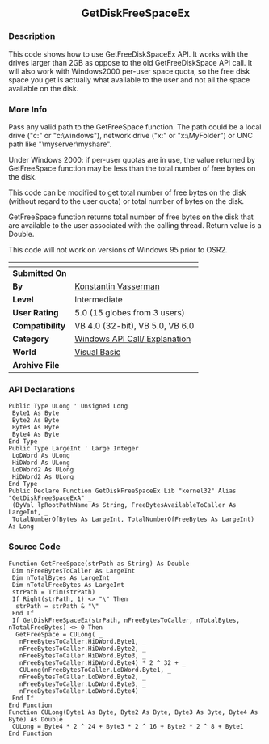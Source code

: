 ﻿<div align="center">

## GetDiskFreeSpaceEx


</div>

### Description

This code shows how to use GetFreeDiskSpaceEx API. It works with the drives larger than 2GB as oppose to the old GetFreeDiskSpace API call. It will also work with Windows2000 per-user space quota, so the free disk space you get is actually what available to the user and not all the space available on the disk.
 
### More Info
 
Pass any valid path to the GetFreeSpace function. The path could be a local drive ("c:" or "c:\windows"), network drive ("x:" or "x:\MyFolder") or UNC path like "\\myserver\myshare".

Under Windows 2000: if per-user quotas are in use, the value returned by GetFreeSpace function may be less than the total number of free bytes on the disk.

This code can be modified to get total number of free bytes on the disk (without regard to the user quota) or total number of bytes on the disk.

GetFreeSpace function returns total number of free bytes on the disk that are available to the user associated with the calling thread. Return value is a Double.

This code will not work on versions of Windows 95 prior to OSR2.


<span>             |<span>
---                |---
**Submitted On**   |
**By**             |[Konstantin Vasserman](https://github.com/Planet-Source-Code/PSCIndex/blob/master/ByAuthor/konstantin-vasserman.md)
**Level**          |Intermediate
**User Rating**    |5.0 (15 globes from 3 users)
**Compatibility**  |VB 4\.0 \(32\-bit\), VB 5\.0, VB 6\.0
**Category**       |[Windows API Call/ Explanation](https://github.com/Planet-Source-Code/PSCIndex/blob/master/ByCategory/windows-api-call-explanation__1-39.md)
**World**          |[Visual Basic](https://github.com/Planet-Source-Code/PSCIndex/blob/master/ByWorld/visual-basic.md)
**Archive File**   |[](https://github.com/Planet-Source-Code/konstantin-vasserman-getdiskfreespaceex__1-6461/archive/master.zip)

### API Declarations

```
Public Type ULong ' Unsigned Long
 Byte1 As Byte
 Byte2 As Byte
 Byte3 As Byte
 Byte4 As Byte
End Type
Public Type LargeInt ' Large Integer
 LoDWord As ULong
 HiDWord As ULong
 LoDWord2 As ULong
 HiDWord2 As ULong
End Type
Public Declare Function GetDiskFreeSpaceEx Lib "kernel32" Alias "GetDiskFreeSpaceExA" _
 (ByVal lpRootPathName As String, FreeBytesAvailableToCaller As LargeInt, _
 TotalNumberOfBytes As LargeInt, TotalNumberOfFreeBytes As LargeInt) As Long
```


### Source Code

```
Function GetFreeSpace(strPath as String) As Double
 Dim nFreeBytesToCaller As LargeInt
 Dim nTotalBytes As LargeInt
 Dim nTotalFreeBytes As LargeInt
 strPath = Trim(strPath)
 If Right(strPath, 1) <> "\" Then
  strPath = strPath & "\"
 End If
 If GetDiskFreeSpaceEx(strPath, nFreeBytesToCaller, nTotalBytes, nTotalFreeBytes) <> 0 Then
  GetFreeSpace = CULong( _
   nFreeBytesToCaller.HiDWord.Byte1, _
   nFreeBytesToCaller.HiDWord.Byte2, _
   nFreeBytesToCaller.HiDWord.Byte3, _
   nFreeBytesToCaller.HiDWord.Byte4) * 2 ^ 32 + _
   CULong(nFreeBytesToCaller.LoDWord.Byte1, _
   nFreeBytesToCaller.LoDWord.Byte2, _
   nFreeBytesToCaller.LoDWord.Byte3, _
   nFreeBytesToCaller.LoDWord.Byte4)
 End If
End Function
Function CULong(Byte1 As Byte, Byte2 As Byte, Byte3 As Byte, Byte4 As Byte) As Double
 CULong = Byte4 * 2 ^ 24 + Byte3 * 2 ^ 16 + Byte2 * 2 ^ 8 + Byte1
End Function
```

